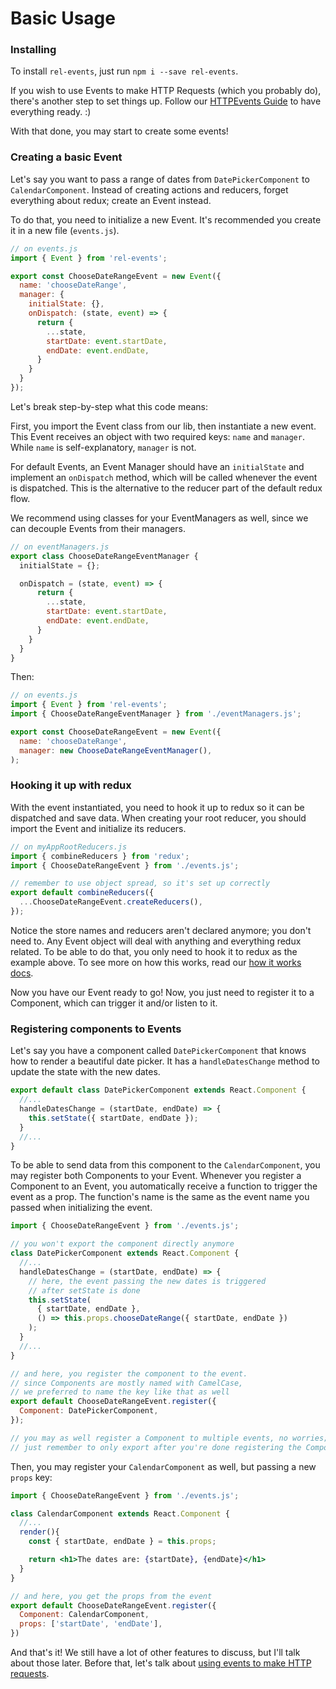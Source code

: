 
# Basic Usage

### Installing

To install `rel-events`, just run `npm i --save rel-events`.

If you wish to use Events to make HTTP Requests (which you probably do), there's another step to set things up. Follow our [HTTPEvents Guide](https://github.com/labcodes/rel-events/tree/master/docs/2-HTTP-Events.md) to have everything ready. :)

With that done, you may start to create some events!

### Creating a basic Event

Let's say you want to pass a range of dates from `DatePickerComponent` to `CalendarComponent`. Instead of creating actions and reducers, forget everything about redux; create an Event instead.

To do that, you need to initialize a new Event. It's recommended you create it in a new file (`events.js`).

```js
// on events.js
import { Event } from 'rel-events';

export const ChooseDateRangeEvent = new Event({
  name: 'chooseDateRange',
  manager: {
    initialState: {},
    onDispatch: (state, event) => {
      return {
        ...state,
        startDate: event.startDate,
        endDate: event.endDate,
      }
    }
  }
});
```

Let's break step-by-step what this code means:

First, you import the Event class from our lib, then instantiate a new event. This Event receives an object with two required keys: `name` and `manager`. While `name` is self-explanatory, `manager` is not.

For default Events, an Event Manager should have an `initialState` and implement an `onDispatch` method, which will be called whenever the event is dispatched. This is the alternative to the reducer part of the default redux flow.

We recommend using classes for your EventManagers as well, since we can decouple Events from their managers.

```js
// on eventManagers.js
export class ChooseDateRangeEventManager {
  initialState = {};

  onDispatch = (state, event) => {
      return {
        ...state,
        startDate: event.startDate,
        endDate: event.endDate,
      }
    }
  }
}
```

Then:

```js
// on events.js
import { Event } from 'rel-events';
import { ChooseDateRangeEventManager } from './eventManagers.js';

export const ChooseDateRangeEvent = new Event({
  name: 'chooseDateRange',
  manager: new ChooseDateRangeEventManager(),
);
```

### Hooking it up with redux

With the event instantiated, you need to hook it up to redux so it can be dispatched and save data. When creating your root reducer, you should import the Event and initialize its reducers.

```js
// on myAppRootReducers.js
import { combineReducers } from 'redux';
import { ChooseDateRangeEvent } from './events.js';

// remember to use object spread, so it's set up correctly
export default combineReducers({
  ...ChooseDateRangeEvent.createReducers(),
});
```

Notice the store names and reducers aren't declared anymore; you don't need to. Any Event object will deal with anything and everything redux related. To be able to do that, you only need to hook it to redux as the example above. To see more on how this works, read our [how it works docs](https://github.com/labcodes/rel-events/tree/master/docs/5-How-it-works.md).

Now you have our Event ready to go! Now, you just need to register it to a Component, which can trigger it and/or listen to it.

### Registering components to Events

Let's say you have a component called `DatePickerComponent` that knows how to render a beautiful date picker. It has a `handleDatesChange` method to update the state with the new dates.

```jsx
export default class DatePickerComponent extends React.Component {
  //...
  handleDatesChange = (startDate, endDate) => {
    this.setState({ startDate, endDate });
  }
  //...
}
```

To be able to send data from this component to the `CalendarComponent`, you may register both Components to your Event. Whenever you register a Component to an Event, you automatically receive a function to trigger the event as a prop. The function's name is the same as the event name you passed when initializing the event.

```jsx
import { ChooseDateRangeEvent } from './events.js';

// you won't export the component directly anymore
class DatePickerComponent extends React.Component {
  //...
  handleDatesChange = (startDate, endDate) => {
    // here, the event passing the new dates is triggered
    // after setState is done
    this.setState(
      { startDate, endDate },
      () => this.props.chooseDateRange({ startDate, endDate })
    );
  }
  //...
}

// and here, you register the component to the event.
// since Components are mostly named with CamelCase,
// we preferred to name the key like that as well
export default ChooseDateRangeEvent.register({
  Component: DatePickerComponent,
});

// you may as well register a Component to multiple events, no worries;
// just remember to only export after you're done registering the Component to your events
```

Then, you may register your `CalendarComponent` as well, but passing a new `props` key:

```jsx
import { ChooseDateRangeEvent } from './events.js';

class CalendarComponent extends React.Component {
  //...
  render(){
    const { startDate, endDate } = this.props;

    return <h1>The dates are: {startDate}, {endDate}</h1>
  }
}

// and here, you get the props from the event
export default ChooseDateRangeEvent.register({
  Component: CalendarComponent,
  props: ['startDate', 'endDate'],
})
```

And that's it! We still have a lot of other features to discuss, but I'll talk about those later. Before that, let's talk about [using events to make HTTP requests](https://github.com/labcodes/rel-events/tree/master/docs/2-HTTP-Events.md).
